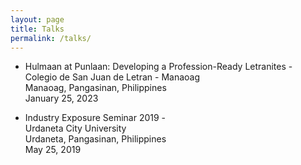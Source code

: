 ```yaml
---
layout: page
title: Talks
permalink: /talks/
---
```


- Hulmaan at Punlaan: Developing a Profession-Ready Letranites - 
<br> Colegio de San Juan de Letran - Manaoag
<br> Manaoag, Pangasinan, Philippines
<br> January 25, 2023

- Industry Exposure Seminar 2019 - 
<br> Urdaneta City University
<br> Urdaneta, Pangasinan, Philippines
<br> May 25, 2019

